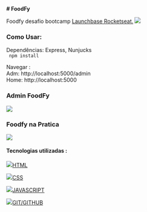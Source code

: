 <b># FoodFy</b>

Foodfy desafio bootcamp <a href="https://rocketseat.com.br/" target="_blank">Launchbase Rocketseat.</a> <img src="https://img.icons8.com/emoji/24/000000/rocket-emji.png"/>

<h3> Como Usar: </h3>
 <p>Dependências: Express, Nunjucks <br>
<code> npm install </code>

Navegar : <br>
Adm: http://localhost:5000/admin <br>
Home: http://localhost:5000 <br>

<h3> Admin FoodFy </h3>
<img src="https://user-images.githubusercontent.com/28874479/86690770-9b74f600-bfde-11ea-968c-7e229e63b466.gif"/>
<h3>Foodfy na Pratica</h3>

<img src="https://user-images.githubusercontent.com/28874479/85078805-a5ec5e80-b19b-11ea-8de6-4e2151c472ac.gif"/>

<h4> Tecnologias utilizadas : </h4>
<img src="https://img.icons8.com/color/24/000000/html-5.png"/><a href="https://www.w3schools.com/html/" target="_blank">HTML</a>

<img src="https://img.icons8.com/color/24/000000/css3.png"/><a href="https://www.w3schools.com/css/" target="_blank">CSS</a>

<img src="https://img.icons8.com/color/24/000000/javascript.png"/><a href="https://www.w3schools.com/js/" target="_blank">JAVASCRIPT</a>

<img src="https://img.icons8.com/fluent/24/000000/github.png"/><a href="https://guides.github.com/" target="_blank">GIT/GITHUB</a>
  



